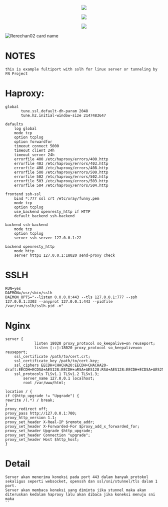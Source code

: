 <p align="center">  
    <img src="https://user-images.githubusercontent.com/76937659/153705486-44e6c1b2-74fa-4d44-be1c-36c8fdb83331.gif"/>  
  </p>  
<p align="center">
<img src="https://readme-typing-svg.herokuapp.com?color=%2336BCF7&center=true&vCenter=true&lines=FN+PROJECT+Autoscript" />
</p>
<p align="center">  
    <img src="https://user-images.githubusercontent.com/76937659/153705486-44e6c1b2-74fa-4d44-be1c-36c8fdb83331.gif"/>  
  </p>  

![Rerechan02 card name](https://cardivo.vercel.app/api?name=Rerechan02『𝐅𝐍』&description=Hi,%20everyone!%20and%20Nice%20to%20meet%20you%20%F0%9F%91%8B&image=https://raw.githubusercontent.com/Rerechan02/simple-xray/main/funny1.jpg?v=4&backgroundColor=%23ecf0f1&telegram=/&github=Rerechan02&pattern=leaf&colorPattern=%23eaeaea)

# NOTES
`this is example fultiport with sslh for linux server or tunneling by FN Project`

# Haproxy:
```
global
       tune.ssl.default-dh-param 2048
       tune.h2.initial-window-size 2147483647

defaults
    log global
    mode tcp
    option tcplog
    option forwardfor
    timeout connect 5000
    timeout client 24h
    timeout server 24h
    errorfile 400 /etc/haproxy/errors/400.http
    errorfile 403 /etc/haproxy/errors/403.http
    errorfile 408 /etc/haproxy/errors/408.http
    errorfile 500 /etc/haproxy/errors/500.http
    errorfile 502 /etc/haproxy/errors/502.http
    errorfile 503 /etc/haproxy/errors/503.http
    errorfile 504 /etc/haproxy/errors/504.http

frontend ssh-ssl
    bind *:777 ssl crt /etc/xray/funny.pem
    mode tcp
    option tcplog
    use_backend openresty_http if HTTP
    default_backend ssh-backend

backend ssh-backend
    mode tcp
    option tcplog
    server ssh-server 127.0.0.1:22

backend openresty_http
    mode http
    server http1 127.0.0.1:18020 send-proxy check
```

# SSLH
```
RUN=yes
DAEMON=/usr/sbin/sslh
DAEMON_OPTS="--listen 0.0.0.0:443 --tls 127.0.0.1:777 --ssh 127.0.0.1:3303 --anyprot 127.0.0.1:443 --pidfile /var/run/sslh/sslh.pid -n"
```
# Nginx
```
server {
             listen 18020 proxy_protocol so_keepalive=on reuseport;
             listen [::]:18020 proxy_protocol so_keepalive=on reuseport;
    ssl_certificate /path/to/cert.crt;
    ssl_certificate_key /path/to/cert.key;
    ssl_ciphers EECDH+CHACHA20:EECDH+CHACHA20-draft:EECDH+ECDSA+AES128:EECDH+aRSA+AES128:RSA+AES128:EECDH+ECDSA+AES256:EECDH+aRSA+AES256:RSA+AES256:EECDH+ECDSA+3DES:EECDH+aRSA+3DES:RSA+3DES:!MD5;
    ssl_protocols TLSv1.1 TLSv1.2 TLSv1.3;
        server_name 127.0.0.1 localhost;
        root /var/www/html;

location / {
if ($http_upgrade != "Upgrade") {
rewrite /(.*) / break;
}
proxy_redirect off;
proxy_pass http://127.0.0.1:700;
proxy_http_version 1.1;
proxy_set_header X-Real-IP $remote_addr;
proxy_set_header X-Forwarded-For $proxy_add_x_forwarded_for;
proxy_set_header Upgrade $http_upgrade;
proxy_set_header Connection "upgrade";
proxy_set_header Host $http_host;
}
```

# Detail
```
Server akan menerima koneksi pada port 443 dalam banyak protokol sekaligus seperti websocket, openssh dan ssl/sni/stunnel/tls dalam 1 port.
Server akan membaca koneksi yang diminta jika stunnel maka akan diteruskan kedalam haproxy lalu akan dibaca jika koneksi menuju sni maka 
``
